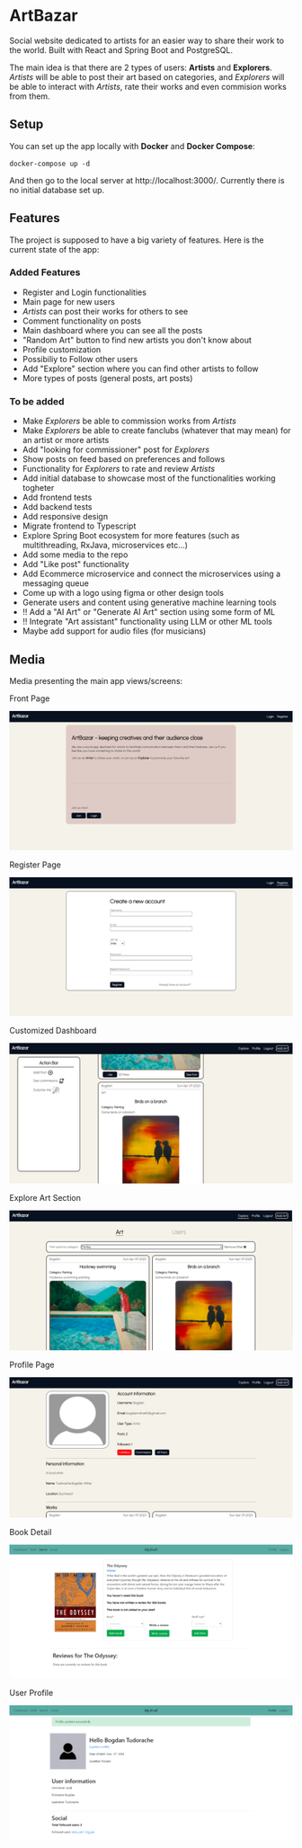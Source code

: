 # ArtBazar

Social website dedicated to artists for an easier way to share their work to the world. Built with React and Spring Boot and PostgreSQL. 

The main idea is that there are 2 types of users: **Artists** and **Explorers**. *Artists* will be able to post their art based on categories, and *Explorers* will be able to interact with *Artists*, rate their works and even commision works from them.


## Setup

You can set up the app locally with **Docker** and **Docker Compose**:

```
docker-compose up -d
```

And then go to the local server at http://localhost:3000/. Currently there is no initial database set up.

## Features

The project is supposed to have a big variety of features. Here is the current state of the app:

### Added Features

* Register and Login functionalities
* Main page for new users
* *Artists* can post their works for others to see
* Comment functionality on posts
* Main dashboard where you can see all the posts
* "Random Art" button to find new artists you don't know about
* Profile customization
* Possibiliy to Follow other users
* Add "Explore" section where you can find other artists to follow
* More types of posts (general posts, art posts)

### To be added

* Make *Explorers* be able to commission works from *Artists*
* Make *Explorers* be able to create fanclubs (whatever that may mean) for an artist or more artists
* Add "looking for commissioner" post for *Explorers* 
* Show posts on feed based on preferences and follows
* Functionality for *Explorers* to rate and review *Artists*
* Add initial database to showcase most of the functionalities working togheter
* Add frontend tests
* Add backend tests
* Add responsive design
* Migrate frontend to Typescript
* Explore Spring Boot ecosystem for more features (such as multithreading, RxJava, microservices etc...)
* Add some media to the repo
* Add "Like post" functionality
* Add Ecommerce microservice and connect the microservices using a messaging queue
* Come up with a logo using figma or other design tools
* Generate users and content using generative machine learning tools
* !! Add a "AI Art" or "Generate AI Art" section using some form of ML
* !! Integrate "Art assistant" functionality using LLM or other ML tools
* Maybe add support for audio files (for musicians)

## Media

Media presenting the main app views/screens:

Front Page

![front_page](./media/front_page.PNG)

Register Page

![register](./media/register_page.PNG)

Customized Dashboard

![dashboard](./media/dashboard.PNG)

Explore Art Section

![explore_art](./media/explore_art.PNG)

Profile Page

![profile_page](./media/profile_page.PNG)

Book Detail

![book_detail](https://github.com/btudorache/myshelf/blob/master/readme_media/book_detail.PNG)

User Profile

![profile](https://github.com/btudorache/myshelf/blob/master/readme_media/profile.PNG)
